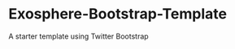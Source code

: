 Exosphere-Bootstrap-Template
============================

A starter template using Twitter Bootstrap
